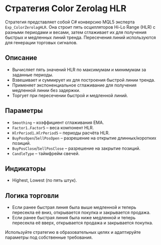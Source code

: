 # Стратегия Color Zerolag HLR

Стратегия представляет собой C# конверсию MQL5 эксперта `Exp_ColorZerolagHLR`. Она строит пять осцилляторов Hi-Lo Range (HLR) с разными периодами и весами, затем сглаживает их для получения быстрых и медленных линий тренда. Пересечения линий используются для генерации торговых сигналов.

## Описание
- Вычисляет пять значений HLR по максимумам и минимумам за заданные периоды.
- Взвешивает и суммирует их для построения быстрой линии тренда.
- Применяет экспоненциальное сглаживание для получения медленной линии без задержки.
- Торгует при пересечении быстрой и медленной линий.

## Параметры
- `Smoothing` – коэффициент сглаживания EMA.
- `Factor1`..`Factor5` – веса компонент HLR.
- `HlrPeriod1`..`HlrPeriod5` – периоды расчёта HLR.
- `BuyPosOpen`/`SellPosOpen` – разрешение на открытие длинных/коротких позиций.
- `BuyPosClose`/`SellPosClose` – разрешение на закрытие позиций.
- `CandleType` – таймфрейм свечей.

## Индикаторы
- Highest, Lowest (по пять штук).

## Логика торговли
- Если ранее быстрая линия была выше медленной и теперь пересекла её вниз, открывается покупка и закрывается продажа.
- Если ранее быстрая линия была ниже медленной и теперь пересекла её вверх, открывается продажа и закрывается покупка.

Используйте стратегию в образовательных целях и адаптируйте параметры под собственные требования.
